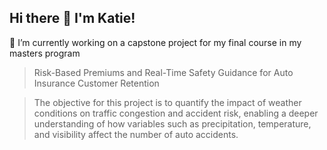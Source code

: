 ## Hi there 👋 I'm Katie! 

🔭 I’m currently working on a capstone project for my final course in my masters program
> Risk-Based Premiums and Real-Time Safety Guidance for Auto Insurance Customer Retention

> The objective for this project is to quantify the impact of weather conditions on traffic congestion and accident risk, enabling a deeper understanding of how variables such as precipitation, temperature, and visibility affect the number of auto accidents. 

